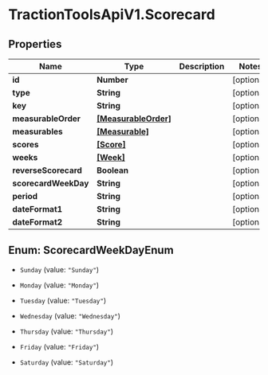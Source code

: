 # TractionToolsApiV1.Scorecard

## Properties
Name | Type | Description | Notes
------------ | ------------- | ------------- | -------------
**id** | **Number** |  | [optional] 
**type** | **String** |  | [optional] 
**key** | **String** |  | [optional] 
**measurableOrder** | [**[MeasurableOrder]**](MeasurableOrder.md) |  | [optional] 
**measurables** | [**[Measurable]**](Measurable.md) |  | [optional] 
**scores** | [**[Score]**](Score.md) |  | [optional] 
**weeks** | [**[Week]**](Week.md) |  | [optional] 
**reverseScorecard** | **Boolean** |  | [optional] 
**scorecardWeekDay** | **String** |  | [optional] 
**period** | **String** |  | [optional] 
**dateFormat1** | **String** |  | [optional] 
**dateFormat2** | **String** |  | [optional] 


<a name="ScorecardWeekDayEnum"></a>
## Enum: ScorecardWeekDayEnum


* `Sunday` (value: `"Sunday"`)

* `Monday` (value: `"Monday"`)

* `Tuesday` (value: `"Tuesday"`)

* `Wednesday` (value: `"Wednesday"`)

* `Thursday` (value: `"Thursday"`)

* `Friday` (value: `"Friday"`)

* `Saturday` (value: `"Saturday"`)




